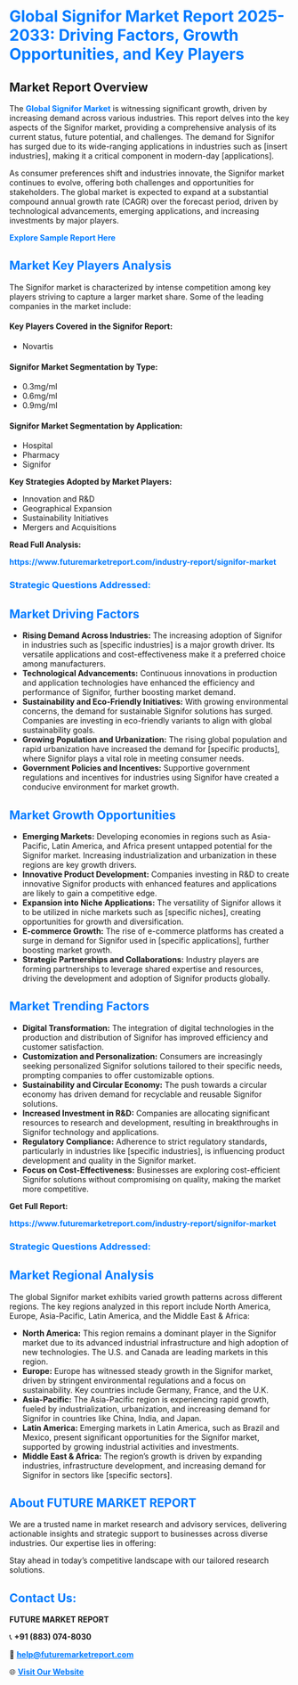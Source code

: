 <h1 style="color: #007BFF;">Global Signifor Market Report 2025-2033: Driving Factors, Growth Opportunities, and Key Players</h1>

<section id="overview">
<h2>Market Report Overview</h2>
<p>The <a href="https://www.futuremarketreport.com/industry-report/signifor-market" style="color: #007BFF; text-decoration: none;"><strong>Global Signifor Market</strong></a> is witnessing significant growth, driven by increasing demand across various industries. This report delves into the key aspects of the Signifor market, providing a comprehensive analysis of its current status, future potential, and challenges. The demand for Signifor has surged due to its wide-ranging applications in industries such as [insert industries], making it a critical component in modern-day [applications].</p>
<p>As consumer preferences shift and industries innovate, the Signifor market continues to evolve, offering both challenges and opportunities for stakeholders. The global market is expected to expand at a substantial compound annual growth rate (CAGR) over the forecast period, driven by technological advancements, emerging applications, and increasing investments by major players.</p>
</section>

<section id="overview">
<p><a href="https://www.futuremarketreport.com/request-sample/reportId=122701" style="color: #007BFF; text-decoration: none;"><strong>Explore Sample Report Here</strong></a></p>
</section>

<section id="key-players">
<h2 style="color: #007BFF;">Market Key Players Analysis</h2>
<p>The Signifor market is characterized by intense competition among key players striving to capture a larger market share. Some of the leading companies in the market include:</p>
<h4>Key Players Covered in the Signifor Report:</h4>
<ul><li>Novartis</li></ul>
<h4>Signifor Market Segmentation by Type:</h4>
<ul><li>0.3mg/ml</li><li>0.6mg/ml</li><li>0.9mg/ml</li></ul>

<h4>Signifor Market Segmentation by Application:</h4>
<ul><li>Hospital</li><li>Pharmacy</li><li>Signifor</li></ul>
<p><strong>Key Strategies Adopted by Market Players:</strong></p>
<ul>
<li>Innovation and R&D</li>
<li>Geographical Expansion</li>
<li>Sustainability Initiatives</li>
<li>Mergers and Acquisitions</li>
</ul>
</section>

<section>
<p><strong>Read Full Analysis: </strong></p><a href="https://www.futuremarketreport.com/industry-report/signifor-market" style="color: #007BFF; text-decoration: none;"><strong>https://www.futuremarketreport.com/industry-report/signifor-market</strong></a>
<h3 style="color: #007BFF;">Strategic Questions Addressed:</h3>
</section>

<section id="driving-factors">
<h2 style="color: #007BFF;">Market Driving Factors</h2>
<ul>
<li><strong>Rising Demand Across Industries:</strong> The increasing adoption of Signifor in industries such as [specific industries] is a major growth driver. Its versatile applications and cost-effectiveness make it a preferred choice among manufacturers.</li>
<li><strong>Technological Advancements:</strong> Continuous innovations in production and application technologies have enhanced the efficiency and performance of Signifor, further boosting market demand.</li>
<li><strong>Sustainability and Eco-Friendly Initiatives:</strong> With growing environmental concerns, the demand for sustainable Signifor solutions has surged. Companies are investing in eco-friendly variants to align with global sustainability goals.</li>
<li><strong>Growing Population and Urbanization:</strong> The rising global population and rapid urbanization have increased the demand for [specific products], where Signifor plays a vital role in meeting consumer needs.</li>
<li><strong>Government Policies and Incentives:</strong> Supportive government regulations and incentives for industries using Signifor have created a conducive environment for market growth.</li>
</ul>
</section>

<section id="growth-opportunities">
<h2 style="color: #007BFF;">Market Growth Opportunities</h2>
<ul>
<li><strong>Emerging Markets:</strong> Developing economies in regions such as Asia-Pacific, Latin America, and Africa present untapped potential for the Signifor market. Increasing industrialization and urbanization in these regions are key growth drivers.</li>
<li><strong>Innovative Product Development:</strong> Companies investing in R&D to create innovative Signifor products with enhanced features and applications are likely to gain a competitive edge.</li>
<li><strong>Expansion into Niche Applications:</strong> The versatility of Signifor allows it to be utilized in niche markets such as [specific niches], creating opportunities for growth and diversification.</li>
<li><strong>E-commerce Growth:</strong> The rise of e-commerce platforms has created a surge in demand for Signifor used in [specific applications], further boosting market growth.</li>
<li><strong>Strategic Partnerships and Collaborations:</strong> Industry players are forming partnerships to leverage shared expertise and resources, driving the development and adoption of Signifor products globally.</li>
</ul>
</section>

<section id="trending-factors">
<h2 style="color: #007BFF;">Market Trending Factors</h2>
<ul>
<li><strong>Digital Transformation:</strong> The integration of digital technologies in the production and distribution of Signifor has improved efficiency and customer satisfaction.</li>
<li><strong>Customization and Personalization:</strong> Consumers are increasingly seeking personalized Signifor solutions tailored to their specific needs, prompting companies to offer customizable options.</li>
<li><strong>Sustainability and Circular Economy:</strong> The push towards a circular economy has driven demand for recyclable and reusable Signifor solutions.</li>
<li><strong>Increased Investment in R&D:</strong> Companies are allocating significant resources to research and development, resulting in breakthroughs in Signifor technology and applications.</li>
<li><strong>Regulatory Compliance:</strong> Adherence to strict regulatory standards, particularly in industries like [specific industries], is influencing product development and quality in the Signifor market.</li>
<li><strong>Focus on Cost-Effectiveness:</strong> Businesses are exploring cost-efficient Signifor solutions without compromising on quality, making the market more competitive.</li>
</ul>
</section>

<section>
<p><strong>Get Full Report: </strong></p><a href="https://www.futuremarketreport.com/industry-report/signifor-market" style="color: #007BFF; text-decoration: none;"><strong>https://www.futuremarketreport.com/industry-report/signifor-market</strong></a>
<h3 style="color: #007BFF;">Strategic Questions Addressed:</h3>
</section>


<section id="regional-analysis">
<h2 style="color: #007BFF;">Market Regional Analysis</h2>
<p>The global Signifor market exhibits varied growth patterns across different regions. The key regions analyzed in this report include North America, Europe, Asia-Pacific, Latin America, and the Middle East & Africa:</p>
<ul>
<li><strong>North America:</strong> This region remains a dominant player in the Signifor market due to its advanced industrial infrastructure and high adoption of new technologies. The U.S. and Canada are leading markets in this region.</li>
<li><strong>Europe:</strong> Europe has witnessed steady growth in the Signifor market, driven by stringent environmental regulations and a focus on sustainability. Key countries include Germany, France, and the U.K.</li>
<li><strong>Asia-Pacific:</strong> The Asia-Pacific region is experiencing rapid growth, fueled by industrialization, urbanization, and increasing demand for Signifor in countries like China, India, and Japan.</li>
<li><strong>Latin America:</strong> Emerging markets in Latin America, such as Brazil and Mexico, present significant opportunities for the Signifor market, supported by growing industrial activities and investments.</li>
<li><strong>Middle East & Africa:</strong> The region’s growth is driven by expanding industries, infrastructure development, and increasing demand for Signifor in sectors like [specific sectors].</li>
</ul>
</section>

<footer>
<h2 style="color: #007BFF;">About FUTURE MARKET REPORT</h2>
<p>We are a trusted name in market research and advisory services, delivering actionable insights and strategic support to businesses across diverse industries. Our expertise lies in offering:</p>

<p>Stay ahead in today’s competitive landscape with our tailored research solutions.</p>

<h2 style="color: #007BFF;">Contact Us:</h2>
<p><strong>FUTURE MARKET REPORT</strong></p>
<p>📞 <strong>+91 (883) 074-8030</strong></p>
<p>📧 <strong><a href="mailto:help@futuremarketreport.com" style="color: #007BFF;">help@futuremarketreport.com</a></strong></p>
<p>🌐 <strong><a href="https://www.futuremarketreport.com/" style="color: #007BFF;">Visit Our Website</a></strong></p>
</footer>